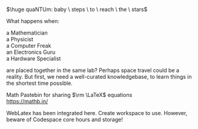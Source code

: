 $\huge quaNTUm: baby \ steps \ to \ reach \ the \ stars$

What happens when:

a Mathematician  
a Physicist  
a Computer Freak  
an Electronics Guru  
a Hardware Specialist

are placed together in the same lab? Perhaps space travel could be a reality. But first, we need a well-curated knowledgebase, to learn things in the shortest time possible.



Math Pastebin for sharing $\rm \LaTeX$ equations    
https://mathb.in/

WebLatex has been integrated here. Create workspace to use. However, beware of Codespace core hours and storage!
